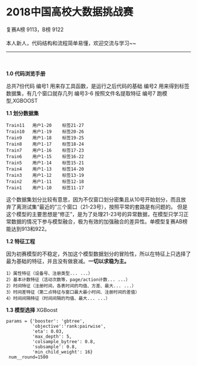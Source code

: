 # 2018中国高校大数据挑战赛

复赛A榜 9113，B榜 9122
<br/><br/>
本人新人，代码结构和流程简单易懂，欢迎交流与学习~~

---
<br/><br/>
**1.0 代码浏览手册**

总共7份代码
编号1 用来存工具函数，是运行之后代码的基础
编号2 用来得到标签数据集，有几个窗口就存几列
编号3-6 按照文件名提取特征
编号7 跑模型,XGBOOST


**1.1 划分数据集**
```
Train11   用户1-20    标签21-27 
Train10   用户1-19    标签20-26
Train9    用户1-18    标签19-25
Train8    用户1-17    标签18-24
Train7    用户1-16    标签17-23
Train6    用户1-15    标签16-22
Train5    用户1-14    标签15-21
Train4    用户1-13    标签14-20
Train3    用户1-12    标签13-19
Train2    用户1-11    标签12-18
Train1    用户1-10    标签11-17
```
这个数据集划分比较有意思，因为不仅窗口划分密集且从10号开始划分，而且放弃了离测试集“最近的”三个窗口（21-23号），按照平常的套路是有问题的。
但是这个模型的主要思想是“修正”，是为了处理21-23号的异常数据，在模型只学习正常数据的情况下参与模型融合，极为有效的加强融合的差异性。单模型复赛AB榜能达到913和922。

**1.2 特征工程**

因为初赛模型的不稳定，外加这个模型数据划分的冒险性，所以在特征上只选择了最为基础的特征，并且没有做衰减。**一切以求稳为主。**
```
1）属性特征（设备号、注册类型... ...）
2）基本计数特征（活动次数等，page/action计数... ...）
2）时间特征（注册时间，各表时间的均值、方差、最大... ...）
3）时间差特征（第二点特征与窗口最大最小时间、注册时间的差值）
4）时间间隔特征（时间间隔的均值、最大... ...）
```

**1.3 模型选择**
XGBoost
```
params = {'booster': 'gbtree',
          'objective':'rank:pairwise',
          'eta': 0.03,
          'max_depth': 5,
          'colsample_bytree': 0.8,
          'subsample': 0.8,
          'min_child_weight': 16}
 num__round=1500
```

